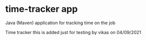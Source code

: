 # time-tracker app
Java (Maven) application for tracking time on the job

Time tracker
this is added just for testing by vikas on 04/09/2021
